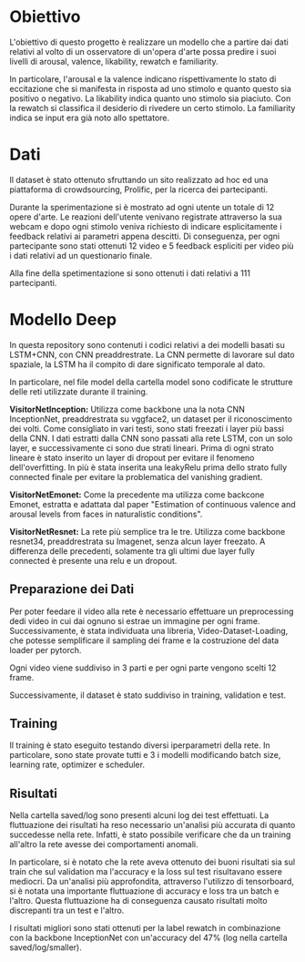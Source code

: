 # Obiettivo

L'obiettivo di questo progetto è realizzare un modello che a partire dai dati relativi al volto di un osservatore di un'opera d'arte possa predire i suoi livelli di arousal, valence, likability, rewatch e familiarity.

In particolare, l'arousal e la valence indicano rispettivamente lo stato di eccitazione che si manifesta in risposta ad uno stimolo e quanto questo sia positivo o negativo. La likability indica quanto uno stimolo sia piaciuto. Con la rewatch si classifica il desiderio di rivedere un certo stimolo. La familiarity indica se input era già noto allo spettatore.

# Dati

Il dataset è stato ottenuto sfruttando un sito realizzato ad hoc ed una piattaforma di crowdsourcing, Prolific, per la ricerca dei partecipanti.

Durante la sperimentazione si è mostrato ad ogni utente un totale di 12 opere d'arte. Le reazioni dell'utente venivano registrate attraverso la sua webcam e dopo ogni stimolo veniva richiesto di indicare esplicitamente i feedback relativi ai parametri appena descitti. Di conseguenza, per ogni partecipante sono stati ottenuti 12 video e 5 feedback espliciti per video più i dati relativi ad un questionario finale.

Alla fine della spetimentazione si sono ottenuti i dati relativi a 111 partecipanti.

# Modello Deep

In questa repository sono contenuti i codici relativi a dei modelli basati su LSTM+CNN, con CNN preaddrestrate. La CNN permette di lavorare sul dato spaziale, la LSTM ha il compito di dare significato temporale al dato.

In particolare, nel file model della cartella model sono codificate le strutture delle reti utilizzate durante il training.

__VisitorNetInception:__ Utilizza come backbone una la nota CNN InceptionNet, preaddrestrata su vggface2, un dataset per il riconoscimento dei volti. Come consigliato in vari testi, sono stati freezati i layer più bassi della CNN. I dati estratti dalla CNN sono passati alla rete LSTM, con un solo layer, e successivamente ci sono due strati lineari. Prima di ogni strato lineare è stato inserito un layer di dropout per evitare il fenomeno dell'overfitting. In più è stata inserita una leakyRelu prima dello strato fully connected finale per evitare la problematica del vanishing gradient.

__VisitorNetEmonet:__ Come la precedente ma utilizza come backcone Emonet, estratta e adattata dal paper "Estimation of continuous valence and arousal levels from faces in naturalistic conditions".

__VisitorNetResnet:__ La rete più semplice tra le tre. Utilizza come backbone resnet34, preaddrestrata su Imagenet, senza alcun layer freezato. A differenza delle precedenti, solamente tra gli ultimi due layer fully connected è presente una relu e un dropout.

## Preparazione dei Dati

Per poter feedare il video alla rete è necessario effettuare un preprocessing dedi video in cui dai ognuno si estrae un immagine per ogni frame. Successivamente, è stata individuata una libreria, Video-Dataset-Loading, che potesse semplificare il sampling dei frame e la costruzione del data loader per pytorch.

Ogni video viene suddiviso in 3 parti e per ogni parte vengono scelti 12 frame.

Successivamente, il dataset è stato suddiviso in training, validation e test.

## Training

Il training è stato eseguito testando diversi iperparametri della rete. In particolare, sono state provate tutti e 3 i modelli modificando batch size, learning rate, optimizer e scheduler.

## Risultati

Nella cartella saved/log sono presenti alcuni log dei test effettuati. La fluttuazione dei risultati ha reso necessario un'analisi più accurata di quanto succedesse nella rete. Infatti, è stato possibile verificare che da un training all'altro la rete avesse dei comportamenti anomali.

In particolare, si è notato che la rete aveva ottenuto dei buoni risultati sia sul train che sul validation ma l'accuracy e la loss sul test risultavano essere mediocri. Da un'analisi più approfondita, attraverso l'utilizzo di tensorboard, si è notata una importante fluttuazione di accuracy e loss tra un batch e l'altro. Questa fluttuazione ha di conseguenza causato risultati molto discrepanti tra un test e l'altro.

I risultati migliori sono stati ottenuti per la label rewatch in combinazione con la backbone InceptionNet con un'accuracy del 47% (log nella cartella saved/log/smaller).